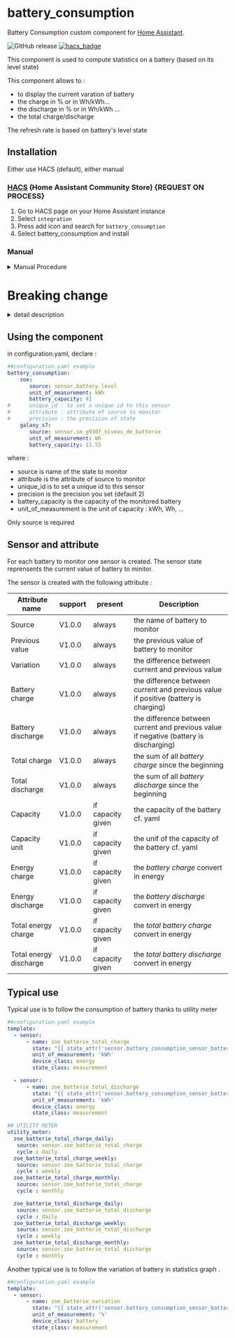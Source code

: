 # battery_consumption

Battery Consumption custom component for [Home Assistant](https://home-assistant.io/).


![GitHub release](https://img.shields.io/github/release/jugla/battery_consumption)
[![hacs_badge](https://img.shields.io/badge/HACS-Default-orange.svg)](https://github.com/custom-components/hacs)


This component is used to compute statistics on a battery (based on its level state)

This component allows to :
- to display the current varation of battery
- the charge in % or in Wh/kWh...
- the discharge in % or in Wh/kWh ...
- the total charge/discharge

The refresh rate is based on battery's level state

## Installation
Either use HACS (default), either manual
### [HACS](https://hacs.xyz/) (Home Assistant Community Store)   {REQUEST ON PROCESS}
1. Go to HACS page on your Home Assistant instance 
1. Select `integration` 
1. Press add icon and search for `battery_consumption` 
1. Select battery_consumption and install 

### Manual
<details><summary>Manual Procedure</summary>
  
1. Download the folder battery_consumption from the latest [release](https://github.com/jugla/battery_consumption/releases) (with right click, save 
link as) 
1. Place the downloaded directory on your Home Assistant machine in the `config/custom_components` folder (when there is no `custom_components` folder in the 
folder where your `configuration.yaml` file is, create it and place the directory there) 
1. restart HomeAssistant
</details>

# Breaking change
<details><summary>detail description</summary>
N/A
</details>

## Using the component
in configuration.yaml, declare :

```yaml
##configuration.yaml example
battery_consumption:
    zoe:
       source: sensor.battery_level
       unit_of_measurement: kWh
       battery_capacity: 41
#      unique_id : to set a unique id to this sensor
#      attribute : attribute of source to monitor
#      precision : the precision of state
    galaxy_s7:
       source: sensor.sm_g930f_niveau_de_batterie
       unit_of_measurement: Wh
       battery_capacity: 11.55

``` 
where :
- source is name of the state to monitor
- attribute is the attribute of source to monitor
- unique_id is to set a unique id to this sensor
- precision is the precision you set (default 2)
- battery_capacity is the capacity of the monitored battery
- unit_of_measurement is the unit of capacity : kWh, Wh, ...

Only source is required

</details>

## Sensor and attribute
For each battery to monitor one sensor is created.
The sensor state reprensents the current value of battery to minitor.

The sensor is created with the following attribute :

| Attribute name | support | present | Description |
| ---------------|---------|-------|------------------------------------------|
| Source | V1.0.0 | always | the name of battery to monitor | 
| Previous value | V1.0.0 |  always | the previous value of battery to monitor |
| Variation | V1.0.0 |  always | the difference between current and previous value |
| Battery charge | V1.0.0 |  always | the difference between current and previous value if positive (battery is charging) |
| Battery discharge | V1.0.0 |  always | the difference between current and previous value if negative (battery is discharging) |
| Total charge | V1.0.0 |  always | the sum of all *battery charge* since the beginning | 
| Total discharge | V1.0.0 |  always | the sum of all *battery discharge* since the beginning |
| Capacity | V1.0.0 |  if capacity given | the capacity of the battery cf. yaml |
| Capacity unit | V1.0.0 |  if capacity given | the unif of the capacity of the battery cf. yaml |
| Energy charge | V1.0.0 |  if capacity given | the *battery charge* convert in energy |
| Energy discharge | V1.0.0 |  if capacity given | the *battery discharge* convert in energy |
| Total energy charge | V1.0.0 |  if capacity given | the *total battery charge* convert in energy |
| Total energy discharge | V1.0.0 |  if capacity given | the *total battery discharge* convert in energy |

## Typical use
Typical use is to follow the consumption of battery thanks to utility meter

```yaml
##configuration.yaml example
template:
  - sensor:
      - name: zoe_batterie_total_charge
        state: "{{ state_attr('sensor.battery_consumption_sensor_battery_level', 'total_energy_charge') }}"
        unit_of_measurement: 'kWh'
        device_class: energy
        state_class: measurement

  - sensor:
      - name: zoe_batterie_total_discharge
        state: "{{ state_attr('sensor.battery_consumption_sensor_battery_level', 'total_energy_discharge') }}"
        unit_of_measurement: 'kWh'
        device_class: energy
        state_class: measurement

## UTILITY METER
utility_meter:
  zoe_batterie_total_charge_daily:
   source: sensor.zoe_batterie_total_charge
   cycle : daily
  zoe_batterie_total_charge_weekly:
   source: sensor.zoe_batterie_total_charge
   cycle : weekly
  zoe_batterie_total_charge_monthly:
   source: sensor.zoe_batterie_total_charge
   cycle : monthly

  zoe_batterie_total_discharge_daily:
   source: sensor.zoe_batterie_total_discharge
   cycle : daily
  zoe_batterie_total_discharge_weekly:
   source: sensor.zoe_batterie_total_discharge
   cycle : weekly
  zoe_batterie_total_discharge_monthly:
   source: sensor.zoe_batterie_total_discharge
   cycle : monthly
``` 

Another typical use is to follow the variation of battery in statistics graph .
```yaml
##configuration.yaml example
template:
  - sensor:
      - name: zoe_batterie_variation
        state: "{{ state_attr('sensor.battery_consumption_sensor_battery_level', 'variation') }}"
        unit_of_measurement: '%'
        device_class: battery
        state_class: measurement
``` 

